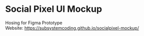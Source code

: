 # Social Pixel UI Mockup

Hosing for Figma Prototype  
Website: https://subsystemcoding.github.io/socialpixel-mockup/
